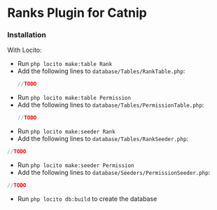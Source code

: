 # Ranks Plugin for Catnip

### Installation
With Locito:
* Run ```php locito make:table Rank```
* Add the following lines to ```database/Tables/RankTable.php```:
  ```php
  //TODO
  ```
* Run ```php locito make:table Permission```
* Add the following lines to ```database/Tables/PermissionTable.php```:
  ```php
  //TODO
  ```
 * Run ```php locito make:seeder Rank```
 * Add the following lines to ```database/Tables/RankSeeder.php```:
  ```php
  //TODO
  ```
 * Run ```php locito make:seeder Permission```
 * Add the following lines to ```database/Seeders/PermissionSeeder.php```:
  ```php
  //TODO
  ```
  * Run ```php locito db:build``` to create the database
